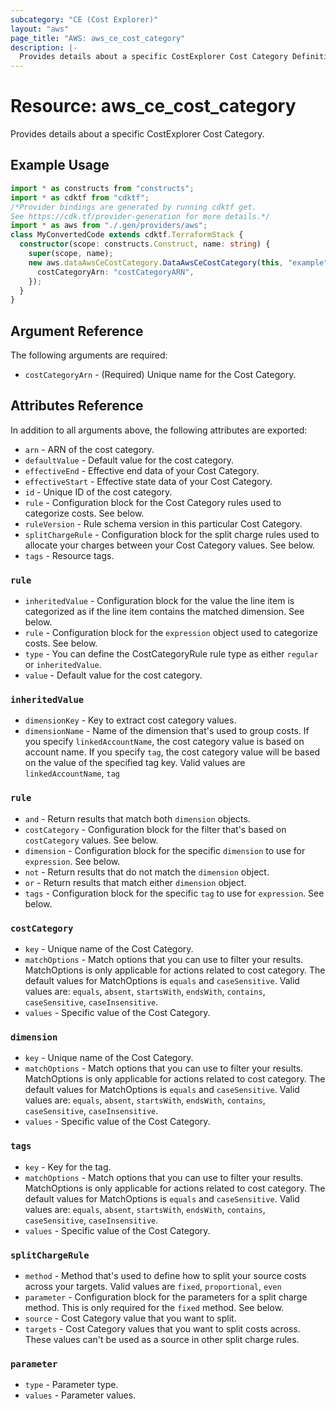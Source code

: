 ```yaml
---
subcategory: "CE (Cost Explorer)"
layout: "aws"
page_title: "AWS: aws_ce_cost_category"
description: |-
  Provides details about a specific CostExplorer Cost Category Definition
---
```


# Resource: aws_ce_cost_category

Provides details about a specific CostExplorer Cost Category.

## Example Usage

```typescript
import * as constructs from "constructs";
import * as cdktf from "cdktf";
/*Provider bindings are generated by running cdktf get.
See https://cdk.tf/provider-generation for more details.*/
import * as aws from "./.gen/providers/aws";
class MyConvertedCode extends cdktf.TerraformStack {
  constructor(scope: constructs.Construct, name: string) {
    super(scope, name);
    new aws.dataAwsCeCostCategory.DataAwsCeCostCategory(this, "example", {
      costCategoryArn: "costCategoryARN",
    });
  }
}

```

## Argument Reference

The following arguments are required:

* `costCategoryArn` - (Required) Unique name for the Cost Category.

## Attributes Reference

In addition to all arguments above, the following attributes are exported:

* `arn` - ARN of the cost category.
* `defaultValue` - Default value for the cost category.
* `effectiveEnd` - Effective end data of your Cost Category.
* `effectiveStart` - Effective state data of your Cost Category.
* `id` - Unique ID of the cost category.
* `rule` - Configuration block for the Cost Category rules used to categorize costs. See below.
* `ruleVersion` - Rule schema version in this particular Cost Category.
* `splitChargeRule` - Configuration block for the split charge rules used to allocate your charges between your Cost Category values. See below.
* `tags` - Resource tags.

### `rule`

* `inheritedValue` - Configuration block for the value the line item is categorized as if the line item contains the matched dimension. See below.
* `rule` - Configuration block for the `expression` object used to categorize costs. See below.
* `type` - You can define the CostCategoryRule rule type as either `regular` or `inheritedValue`.
* `value` - Default value for the cost category.

### `inheritedValue`

* `dimensionKey` - Key to extract cost category values.
* `dimensionName` - Name of the dimension that's used to group costs. If you specify `linkedAccountName`, the cost category value is based on account name. If you specify `tag`, the cost category value will be based on the value of the specified tag key. Valid values are `linkedAccountName`, `tag`

### `rule`

* `and` - Return results that match both `dimension` objects.
* `costCategory` - Configuration block for the filter that's based on `costCategory` values. See below.
* `dimension` - Configuration block for the specific `dimension` to use for `expression`. See below.
* `not` - Return results that do not match the `dimension` object.
* `or` - Return results that match either `dimension` object.
* `tags` - Configuration block for the specific `tag` to use for `expression`. See below.

### `costCategory`

* `key` - Unique name of the Cost Category.
* `matchOptions` - Match options that you can use to filter your results. MatchOptions is only applicable for actions related to cost category. The default values for MatchOptions is `equals` and `caseSensitive`. Valid values are: `equals`,  `absent`, `startsWith`, `endsWith`, `contains`, `caseSensitive`, `caseInsensitive`.
* `values` - Specific value of the Cost Category.

### `dimension`

* `key` - Unique name of the Cost Category.
* `matchOptions` - Match options that you can use to filter your results. MatchOptions is only applicable for actions related to cost category. The default values for MatchOptions is `equals` and `caseSensitive`. Valid values are: `equals`,  `absent`, `startsWith`, `endsWith`, `contains`, `caseSensitive`, `caseInsensitive`.
* `values` - Specific value of the Cost Category.

### `tags`

* `key` - Key for the tag.
* `matchOptions` - Match options that you can use to filter your results. MatchOptions is only applicable for actions related to cost category. The default values for MatchOptions is `equals` and `caseSensitive`. Valid values are: `equals`,  `absent`, `startsWith`, `endsWith`, `contains`, `caseSensitive`, `caseInsensitive`.
* `values` - Specific value of the Cost Category.

### `splitChargeRule`

* `method` - Method that's used to define how to split your source costs across your targets. Valid values are `fixed`, `proportional`, `even`
* `parameter` - Configuration block for the parameters for a split charge method. This is only required for the `fixed` method. See below.
* `source` - Cost Category value that you want to split.
* `targets` - Cost Category values that you want to split costs across. These values can't be used as a source in other split charge rules.

### `parameter`

* `type` - Parameter type.
* `values` - Parameter values.

<!-- cache-key: cdktf-0.17.0-pre.15 input-f342bea04f14412cbf9498eedb472f7c4c3c2efd5eae69ce8e0e8e64f1595567 -->